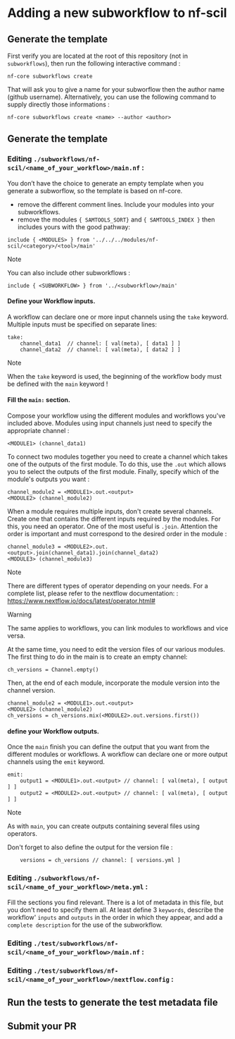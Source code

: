 # Adding a new subworkflow to nf-scil

## Generate the template

First verify you are located at the root of this repository (not in `subworkflows`), then run the following interactive command :

```
nf-core subworkflows create
```

That will ask you to give a name for your subworflow then the author name (github username).
Alternatively, you can use the following command to supply directly those informations :

```
nf-core subworkflows create <name> --author <author>
```

## Generate the template

### Editing `./subworkflows/nf-scil/<name_of_your_workflow>/main.nf` :

You don’t have the choice to generate an empty template when you generate a subworflow, so the template is based on nf-core.

- remove the different comment lines.
Include your modules into your subworkflows.
- remove the modules `{ SAMTOOLS_SORT}` and `{ SAMTOOLS_INDEX }` then includes yours with the good pathway:

```
include { <MODULES>	} from '../../../modules/nf-scil/<category>/<tool>/main'
```

> [!NOTE]
> You can also include other subworkflows :

```
include { <SUBWORKFLOW> } from '../<subworkflow>/main'
```

#### Define your Workflow inputs.

A workflow can declare one or more input channels using the `take` keyword.
Multiple inputs must be specified on separate lines:

```
take:
    channel_data1  // channel: [ val(meta), [ data1 ] ]
    channel_data2  // channel: [ val(meta), [ data2 ] ]
```

> [!NOTE]
> When the `take` keyword is used, the beginning of the workflow body must be defined with the `main` keyword !

#### Fill the `main:` section.

Compose your workflow using the different modules and workflows you've included above.
Modules using input channels just need to specify the appropriate channel :

```
<MODULE1> (channel_data1)
```

To connect two modules together you need to create a channel which takes one of the outputs of the first module. To do this, use the `.out` which allows you to select the outputs of the first module. Finally, specify which of the module's outputs you want :

```
channel_module2 = <MODULE1>.out.<output>
<MODULE2> (channel_module2)
```

When a module requires multiple inputs, don't create several channels. Create one that contains the different inputs required by the modules. For this, you need an operator. One of the most useful is `.join`. Attention the order is important and must correspond to the desired order in the module :

```
channel_module3 = <MODULE2>.out.<output>.join(channel_data1).join(channel_data2)
<MODULE3> (channel_module3)
```

> [!NOTE]
> There are different types of operator depending on your needs. For a complete list, please refer to the nextflow documentation: : https://www.nextflow.io/docs/latest/operator.html#

> [!WARNING]
> The same applies to workflows, you can link modules to workflows and vice versa.

At the same time, you need to edit the version files of our various modules. The first thing to do in the main is to create an empty channel:

```
ch_versions = Channel.empty()
```

Then, at the end of each module, incorporate the module version into the channel version.

```
channel_module2 = <MODULE1>.out.<output>
<MODULE2> (channel_module2)
ch_versions = ch_versions.mix(<MODULE2>.out.versions.first())
```

#### define your Workflow outputs.

Once the `main` finish you can define the output that you want from the different modules or workflows.
A workflow can declare one or more output channels using the `emit` keyword.

```
emit:
    output1 = <MODULE1>.out.<output> // channel: [ val(meta), [ output ] ]
    output2 = <MODULE2>.out.<output> // channel: [ val(meta), [ output ] ]
```

> [!NOTE]
> As with `main`, you can create outputs containing several files using operators.

Don't forget to also define the output for the version file :

```
    versions = ch_versions // channel: [ versions.yml ]
```

### Editing `./subworkflows/nf-scil/<name_of_your_workflow>/meta.yml` :

Fill the sections you find relevant. There is a lot of metadata in this file, but you
don't need to specify them all. At least define 3 `keywords`, describe the workflow'
`inputs` and `outputs` in the order in which they appear, and add a `complete description` for the use of the subworkflow.

### Editing `./test/subworkflows/nf-scil/<name_of_your_workflow>/main.nf` :

### Editing `./test/subworkflows/nf-scil/<name_of_your_workflow>/nextflow.config` :

## Run the tests to generate the test metadata file

## Submit your PR
